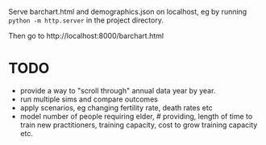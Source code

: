 Serve barchart.html and demographics.json on localhost, eg by running `python -m http.server` in the project directory.

Then go to http://localhost:8000/barchart.html

# TODO

- provide a way to "scroll through" annual data year by year.
- run multiple sims and compare outcomes
- apply scenarios, eg changing fertility rate, death rates etc
- model number of people requiring elder, # providing, length of time to train new practitioners, training capacity, cost to grow training capacity etc.
